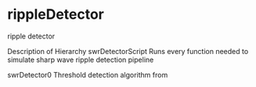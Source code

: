 # rippleDetector
ripple detector

Description of Hierarchy
swrDetectorScript 
    Runs every function needed to simulate sharp wave ripple detection
    pipeline

swrDetector0
    Threshold detection algorithm from 